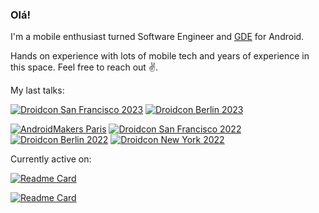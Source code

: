 ### Olá!

I'm a mobile enthusiast turned Software Engineer and [GDE](https://developers.google.com/community/experts) for Android. 

Hands on experience with lots of mobile tech and years of experience in this space. Feel free to reach out :v:.

My last talks:

[![Droidcon San Francisco 2023](https://img.shields.io/static/v1?label=&message=Droidcon%20San%20Francisco%202023&color=555&logo=android&logoColor=000000)](https://www.droidcon.com/2023/07/20/crash-course-in-building-your-first-gradle-plugin/)
[![Droidcon Berlin 2023](https://img.shields.io/static/v1?label=&message=Droidcon%20Berlin%202023&color=555&logo=android&logoColor=3FE4C5)](https://www.droidcon.com/2023/08/01/crash-course-in-building-your-first-gradle-plugin-2/)




[![AndroidMakers Paris](https://img.shields.io/static/v1?label=&message=AndroidMakers%20Paris%202022&color=555&logo=android&logoColor=4EB6E3)](https://youtu.be/zhojedjltay)
[![Droidcon San Francisco 2022](https://img.shields.io/static/v1?label=&message=Droidcon%20San%20Francisco%2022&color=555&logo=android&logoColor=000000)](https://www.droidcon.com/2022/08/01/android-benchmarking-and-other-stories/)
[![Droidcon Berlin 2022](https://img.shields.io/static/v1?label=&message=Droidcon%20Berlin%2022&color=555&logo=android&logoColor=3FE4C5)](https://www.droidcon.com/2022/08/01/android-benchmarking-and-other-stories-2/)
[![Droidcon New York 2022](https://img.shields.io/static/v1?label=&message=Droidcon%20New%20York%2022&color=555&logo=android&logoColor=FF7258)](https://www.droidcon.com/2022/09/29/android-benchmarking-and-other-stories-3/)



<!--
**iurysza/iurysza** is a ✨ _special_ ✨ repository because its `README.md` (this file) appears on your GitHub profile.

Here are some ideas to get you started:

- 🔭 I’m currently working on ...
- 🌱 I’m currently learning ...
- 👯 I’m looking to collaborate on ...
- 🤔 I’m looking for help with ...
- 💬 Ask me about ...
- 📫 How to reach me: ...
- 😄 Pronouns: ...
- ⚡ Fun fact: ...







-->
Currently active on:


[![Readme Card](https://github-readme-stats.vercel.app/api/pin/?username=iurysza&repo=module-graph&show_icons=true&theme=dracula)](https://github.com/iurysza/module-graph)

[![Readme Card](https://github-readme-stats.vercel.app/api/pin/?username=iurysza&repo=livematch&show_icons=true&theme=dracula)](https://github.com/iurysza/livematch)
